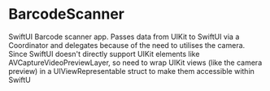 # BarcodeScanner
SwiftUI Barcode scanner app.  Passes data from UIKit to SwiftUI via a Coordinator and delegates because of the need to utilises the camera. Since SwiftUI doesn't directly support UIKit elements like AVCaptureVideoPreviewLayer, so need to wrap UIKit views (like the camera preview) in a UIViewRepresentable struct to make them accessible within SwiftU
